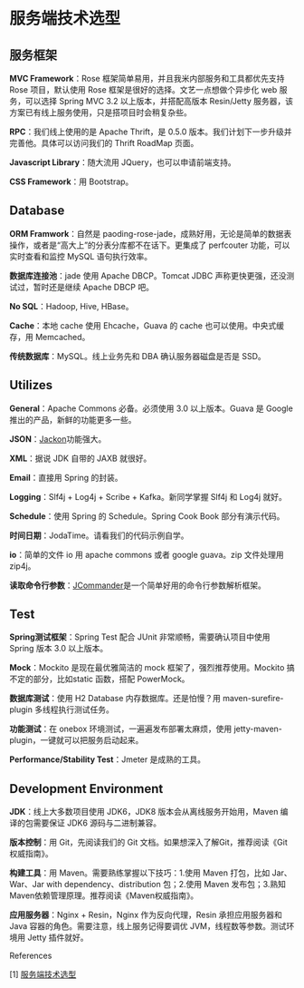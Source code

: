 # 服务端技术选型

## 服务框架

**MVC Framework**：Rose 框架简单易用，并且我米内部服务和工具都优先支持 Rose 项目，默认使用 Rose 框架是很好的选择。文艺一点想做个异步化 web 服务，可以选择 Spring MVC 3.2 以上版本，并搭配高版本 Resin/Jetty 服务器，该方案已有线上服务使用，只是搭项目时会稍复杂些。

**RPC**：我们线上使用的是 Apache Thrift，是 0.5.0 版本。我们计划下一步升级并完善他。具体可以访问我们的 Thrift RoadMap 页面。

**Javascript Library**：随大流用 JQuery，也可以申请前端支持。

**CSS Framework**：用 Bootstrap。

## Database

**ORM Framwork**：自然是 paoding-rose-jade，成熟好用，无论是简单的数据表操作，或者是“高大上”的分表分库都不在话下。更集成了 perfcouter 功能，可以实时查看和监控 MySQL 语句执行效率。

**数据库连接池**：jade 使用 Apache DBCP。Tomcat JDBC 声称更快更强，还没测试过，暂时还是继续 Apache DBCP 吧。

**No SQL**：Hadoop, Hive, HBase。

**Cache**：本地 cache 使用 Ehcache，Guava 的 cache 也可以使用。中央式缓存，用 Memcached。

**传统数据库**：MySQL。线上业务先和 DBA 确认服务器磁盘是否是 SSD。

## Utilizes

**General**：Apache Commons 必备。必须使用 3.0 以上版本。Guava 是 Google 推出的产品，新鲜的功能更多一些。

**JSON**：[Jackon](https://github.com/FasterXML/jackson-databind/)功能强大。

**XML**：据说 JDK 自带的 JAXB 就很好。

**Email**：直接用 Spring 的封装。

**Logging**：Slf4j + Log4j + Scribe + Kafka。新同学掌握 Slf4j 和 Log4j 就好。

**Schedule**：使用 Spring 的 Schedule。Spring Cook Book 部分有演示代码。

**时间日期**：JodaTime。请看我们的代码示例自学。

**io**：简单的文件 io 用 apache commons 或者 google guava。zip 文件处理用 zip4j。

**读取命令行参数**：[JCommander](http://jcommander.org/)是一个简单好用的命令行参数解析框架。

## Test

**Spring测试框架**：Spring Test 配合 JUnit 非常顺畅，需要确认项目中使用 Spring 版本 3.0 以上版本。

**Mock**：Mockito 是现在最优雅简洁的 mock 框架了，强烈推荐使用。Mockito 搞不定的部分，比如static 函数，搭配 PowerMock。

**数据库测试**：使用 H2 Database 内存数据库。还是怕慢？用 maven-surefire-plugin 多线程执行测试任务。

**功能测试**：在 onebox 环境测试，一遍遍发布部署太麻烦，使用 jetty-maven-plugin，一键就可以把服务启动起来。

**Performance/Stability Test**：Jmeter 是成熟的工具。

## Development Environment

**JDK**：线上大多数项目使用 JDK6，JDK8 版本会从离线服务开始用，Maven 编译的包需要保证 JDK6 源码与二进制兼容。

**版本控制**：用 Git，先阅读我们的 Git 文档。如果想深入了解Git，推荐阅读《Git权威指南》。

**构建工具**：用 Maven。需要熟练掌握以下技巧：1.使用 Maven 打包，比如 Jar、War、Jar with dependency、distribution 包；2.使用 Maven 发布包；3.熟知 Maven依赖管理原理。推荐阅读《Maven权威指南》。

**应用服务器**：Nginx + Resin，Nginx 作为反向代理，Resin 承担应用服务器和 Java 容器的角色。需要注意，线上服务记得要调优 JVM，线程数等参数。测试环境用 Jetty 插件就好。



References

[1] [服务端技术选型](http://xielong.me/2015/04/17/%E6%9C%8D%E5%8A%A1%E7%AB%AF%E6%8A%80%E6%9C%AF%E9%80%89%E5%9E%8B/)